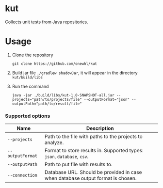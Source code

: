 # kut

Collects unit tests from Java repositories.

# Usage

1. Clone the repository

   ```git clone https://github.com/onewhl/kut```
2. Build jar file ```./gradlew shadowJar```, it will appear in the directory ```kut/build/libs```

3. Run the command

   ```java -jar ./build/libs/kut-1.0-SNAPSHOT-all.jar --projects="path/to/projects/file" --outputFormat="json" --outputPath="path/to/result/file"```

### Supported options

| Name                 | Description                                                                         |
|----------------------|-------------------------------------------------------------------------------------|
| ```--projects```     | Path to the file with paths to the projects to analyze.                             |
| ```--outputFormat``` | Format to store results in. Supported types: ```json```, ```database```, ```csv```. |
| ```--outputPath```   | Path to put file with results to.                                                   |
| ```--connection```   | Database URL. Should be provided in case when database output format is chosen.     |